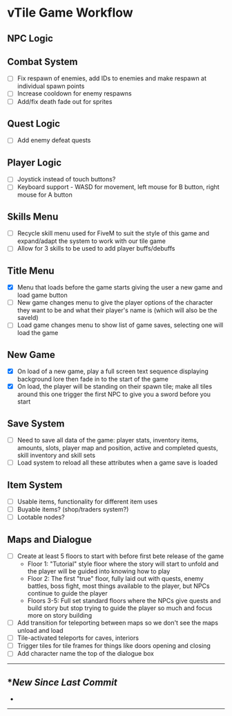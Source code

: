 # vTile Game Workflow

## NPC Logic

## Combat System
- [ ] Fix respawn of enemies, add IDs to enemies and make respawn at individual spawn points
- [ ] Increase cooldown for enemy respawns
- [ ] Add/fix death fade out for sprites

## Quest Logic
- [ ] Add enemy defeat quests

## Player Logic
- [ ] Joystick instead of touch buttons?
- [ ] Keyboard support - WASD for movement, left mouse for B button, right mouse for A button

## Skills Menu
- [ ] Recycle skill menu used for FiveM to suit the style of this game and expand/adapt the system to work with our tile game
- [ ] Allow for 3 skills to be used to add player buffs/debuffs

## Title Menu
- [x] Menu that loads before the game starts giving the user a new game and load game button
- [ ] New game changes menu to give the player options of the character they want to be and what their player's name is (which will also be the saveId)
- [ ] Load game changes menu to show list of game saves, selecting one will load the game 

## New Game
- [x] On load of a new game, play a full screen text sequence displaying background lore then fade in to the start of the game
- [x] On load, the player will be standing on their spawn tile; make all tiles around this one trigger the first NPC to give you a sword before you start 

## Save System
- [ ] Need to save all data of the game: player stats, inventory items, amounts, slots, player map and position, active and completed quests, skill inventory and skill sets
- [ ] Load system to reload all these attributes when a game save is loaded

## Item System
- [ ] Usable items, functionality for different item uses 
- [ ] Buyable items? (shop/traders system?) 
- [ ] Lootable nodes?

## Maps and Dialogue
- [ ] Create at least 5 floors to start with before first bete release of the game 
    - Floor 1: "Tutorial" style floor where the story will start to unfold and the player will be guided into knowing how to play
    - Floor 2: The first "true" floor, fully laid out with quests, enemy battles, boss fight, most things available to the player, but NPCs continue to guide the player
    - Floors 3-5: Full set standard floors where the NPCs give quests and build story but stop trying to guide the player so much and focus more on story building
- [ ] Add transition for teleporting between maps so we don't see the maps unload and load 
- [ ] Tile-activated teleports for caves, interiors
- [ ] Trigger tiles for tile frames for things like doors opening and closing 
- [ ] Add character name the top of the dialogue box

---

## **New Since Last Commit*
- 

---
